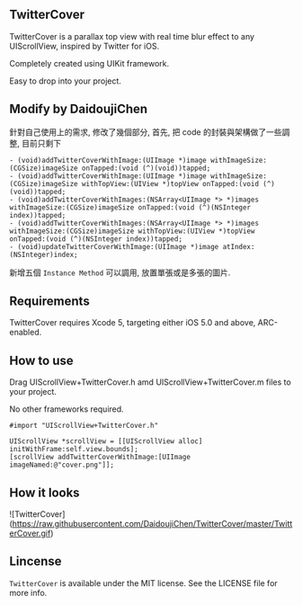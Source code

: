 ## TwitterCover ##

TwitterCover is a parallax top view with real time blur effect to any UIScrollView, inspired by Twitter for iOS.

Completely created using UIKit framework.

Easy to drop into your project.

## Modify by DaidoujiChen ##
針對自己使用上的需求, 修改了幾個部分, 首先, 把 code 的封裝與架構做了一些調整, 目前只剩下

`````
- (void)addTwitterCoverWithImage:(UIImage *)image withImageSize:(CGSize)imageSize onTapped:(void (^)(void))tapped;
- (void)addTwitterCoverWithImage:(UIImage *)image withImageSize:(CGSize)imageSize withTopView:(UIView *)topView onTapped:(void (^)(void))tapped;
- (void)addTwitterCoverWithImages:(NSArray<UIImage *> *)images withImageSize:(CGSize)imageSize onTapped:(void (^)(NSInteger index))tapped;
- (void)addTwitterCoverWithImages:(NSArray<UIImage *> *)images withImageSize:(CGSize)imageSize withTopView:(UIView *)topView onTapped:(void (^)(NSInteger index))tapped;
- (void)updateTwitterCoverWithImage:(UIImage *)image atIndex:(NSInteger)index;
`````

新增五個 `Instance Method` 可以調用, 放置單張或是多張的圖片.

## Requirements ##

TwitterCover requires Xcode 5, targeting either iOS 5.0 and above, ARC-enabled.


## How to use ##
	
Drag UIScrollView+TwitterCover.h amd UIScrollView+TwitterCover.m files to your project. 

No other frameworks required.

    #import "UIScrollView+TwitterCover.h"

    UIScrollView *scrollView = [[UIScrollView alloc] initWithFrame:self.view.bounds];
    [scrollView addTwitterCoverWithImage:[UIImage imageNamed:@"cover.png"]];  

## How it looks ##

![TwitterCover] (https://raw.githubusercontent.com/DaidoujiChen/TwitterCover/master/TwitterCover.gif)


## Lincense ##

`TwitterCover` is available under the MIT license. See the LICENSE file for more info.

